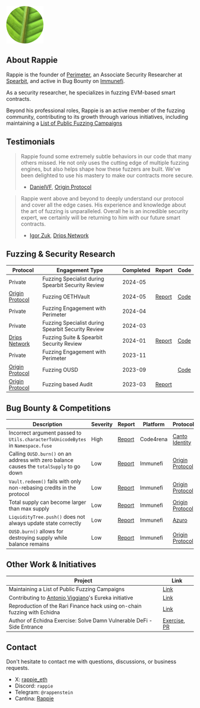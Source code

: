 <img src="assets/profile.png" alt="Profile Picture">

## About Rappie
Rappie is the founder of [Perimeter](https://cantina.xyz/guilds/perimeter), an Associate Security Researcher at [Spearbit](https://spearbit.com/), and active in Bug Bounty on [Immunefi](https://immunefi.com/).

As a security researcher, he specializes in fuzzing EVM-based smart contracts. 

Beyond his professional roles, Rappie is an active member of the fuzzing community, contributing to its growth through various initiatives, including maintaining a [List of Public Fuzzing Campaigns](https://github.com/perimetersec/public-fuzzing-campaigns-list)

## Testimonials
> Rappie found some extremely subtle behaviors in our code that many others missed. He not only uses the cutting edge of multiple fuzzing engines, but also helps shape how these fuzzers are built. We've been delighted to use his mastery to make our contracts more secure.
> 
>   - [DanielVF](https://x.com/danielvf), [Origin Protocol](https://www.originprotocol.com/)

> Rappie went above and beyond to deeply understand our protocol and cover all the edge cases. His experience and knowledge about the art of fuzzing is unparalleled. Overall he is an incredible security expert, we certainly will be returning to him with our future smart contracts.
>
>   - [Igor Zuk](https://x.com/code_sandwich), [Drips Network](https://www.drips.network/)

## Fuzzing & Security Research

| Protocol                                           | Engagement Type                                    | Completed | Report                                                                                                                                   | Code                                                                                            |
| -------------------------------------------------- | -------------------------------------------------- | --------- | ---------------------------------------------------------------------------------------------------------------------------------------- | ----------------------------------------------------------------------------------------------- |
| Private                                            | Fuzzing Specialist during Spearbit Security Review | 2024-05   |                                                                                                                                          |                                                                                                 |
| [Origin Protocol](https://www.originprotocol.com/) | Fuzzing OETHVault                                  | 2024-05   | [Report](https://github.com/perimetersec/origin-oeth-fuzzing/blob/main/reports/Origin%20Protocol%20OETHVault%20-%20Fuzzing%20Report.pdf) | [Code](https://github.com/perimetersec/origin-oeth-fuzzing/tree/main/src/fuzz/oethvault)        |
| Private                                            | Fuzzing Engagement with Perimeter                  | 2024-04   |                                                                                                                                          |                                                                                                 |
| Private                                            | Fuzzing Specialist during Spearbit Security Review | 2024-03   |                                                                                                                                          |                                                                                                 |
| [Drips Network](https://www.drips.network/)        | Fuzzing Suite & Spearbit Security Review           | 2024-01   | [Report](https://docs.drips.network/assets/files/Spearbit_Drips_Network_Security_Review-d5cda225c36d4c2f1185e154431812b5.pdf)            | [Code](https://github.com/perimetersec/drips-fuzzing/tree/main/src/echidna)<br>                 |
| Private                                            | Fuzzing Engagement with Perimeter                  | 2023-11   |                                                                                                                                          |                                                                                                 |
| [Origin Protocol](https://www.originprotocol.com/) | Fuzzing OUSD                                       | 2023-09   |                                                                                                                                          | [Code](https://github.com/OriginProtocol/origin-dollar/tree/master/contracts/contracts/echidna) |
| [Origin Protocol](https://www.originprotocol.com/) | Fuzzing based Audit                                | 2023-03   | [Report]( reports/Origin%20Protocol%20-%20Security%20assessment%20of%20PR%20%231239.md)                                                  |                                                                                                 |

## Bug Bounty & Competitions
| Description                                                                               | Severity<br> | Report                                                                                                              | Platform  | Protocol                                           |
| ----------------------------------------------------------------------------------------- | ------------ | ------------------------------------------------------------------------------------------------------------------- | --------- | -------------------------------------------------- |
| Incorrect argument passed to `Utils.characterToUnicodeBytes` in `Namespace.fuse`          | High         | [Report](https://github.com/code-423n4/2023-03-canto-identity-findings/issues/101)                                  | Code4rena | [Canto Identity](https://www.cantoidentity.build/) |
| Calling `OUSD.burn()` on an address with zero balance causes the `totalSupply` to go down | Low          | [Report](reports/Origin%20Protocol%20-%20Token%20burn%20bug.md)                                                     | Immunefi  | [Origin Protocol](https://www.originprotocol.com/) |
| `Vault.redeem()` fails with only non-rebasing credits in the protocol                     | Low          | [Report](reports/Origin%20Protocol%20-%20Redeem%20with%20no%20rebasing%20credits.md)                                | Immunefi  | [Origin Protocol](https://www.originprotocol.com/) |
| Total supply can become larger than max supply                                            | Low          | [Report](reports/Origin%20Protocol%20-%20Total%20supply%20can%20become%20larger%20than%20max%20supply.md)           | Immunefi  | [Origin Protocol](https://www.originprotocol.com/) |
| `LiquidityTree.push()` does not always update state correctly                             | Low          | [Report](reports/Azuro%20-%20Function%20push%20does%20not%20always%20update%20correctly.md)                         | Immunefi  | [Azuro](https://azuro.org/)                        |
| `OUSD.burn()` allows for destroying supply while balance remains                          | Low          | [Report](reports/Origin%20Protocol%20-%20OUSD%20burn%20allows%20destroying%20supply%20while%20balance%20remains.md) | Immunefi  | [Origin Protocol](https://www.originprotocol.com/) |

## Other Work & Initiatives

| Project                                                                           | Link                                                                                                                                                                                             |
| --------------------------------------------------------------------------------- | ------------------------------------------------------------------------------------------------------------------------------------------------------------------------------------------------ |
| Maintaining a List of Public Fuzzing Campaigns                                    | [Link](https://github.com/perimetersec/public-fuzzing-campaigns-list)                                                                                                                            |
| Contributing to [Antonio Viggiano](https://x.com/agfviggiano)'s Eureka initiative | [Link](https://x.com/agfviggiano/status/1767899333620363432)                                                                                                                                     |
| Reproduction of the Rari Finance hack using on-chain fuzzing with Echidna         | [Link](https://github.com/rappie/echidna-rari-hack)                                                                                                                                              |
| Author of Echidna Exercise: Solve Damn Vulnerable DeFi - Side Entrance            | [Exercise](https://github.com/crytic/building-secure-contracts/blob/master/program-analysis/echidna/exercises/Exercise-7.md), [PR](https://github.com/crytic/building-secure-contracts/pull/143) |

## Contact
Don't hesitate to contact me with questions, discussions, or business requests.
- X: [rappie_eth](https://x.com/rappie_eth)
- Discord: `rappie`
- Telegram: `@rappenstein`
- Cantina: [Rappie](https://cantina.xyz/u/Rappie)
